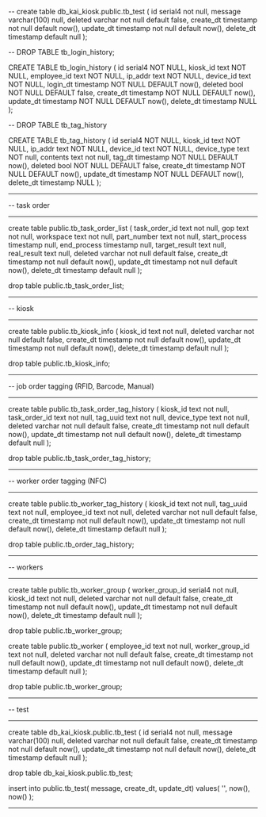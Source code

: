 




--
create table db_kai_kiosk.public.tb_test ( 
	id serial4 not null, 
	message varchar(100) null, 
	deleted varchar not null default false,
	create_dt timestamp not null default now(),
	update_dt timestamp not null default now(),
	delete_dt timestamp default null
);

-- 
DROP TABLE tb_login_history;

CREATE TABLE tb_login_history (
	id serial4 NOT NULL,
	kiosk_id text NOT NULL,
	employee_id text NOT NULL,
	ip_addr text NOT NULL,
	device_id text NOT NULL,
	login_dt timestamp NOT NULL DEFAULT now(),
	deleted bool NOT NULL DEFAULT false,
	create_dt timestamp NOT NULL DEFAULT now(),
	update_dt timestamp NOT NULL DEFAULT now(),
	delete_dt timestamp NULL
);

--
DROP TABLE tb_tag_history

CREATE TABLE tb_tag_history (
	id serial4 NOT NULL,
	kiosk_id text NOT NULL,
	ip_addr text NOT NULL,
	device_id text NOT NULL,
	device_type text NOT null,
	contents text not null,
	tag_dt timestamp NOT NULL DEFAULT now(),
	deleted bool NOT NULL DEFAULT false,
	create_dt timestamp NOT NULL DEFAULT now(),
	update_dt timestamp NOT NULL DEFAULT now(),
	delete_dt timestamp NULL
);




-- -------------------------------------------------------------------------------------------
-- task order
-- -------------------------------------------------------------------------------------------

create table public.tb_task_order_list (
	task_order_id text not null,
	gop text not null,
	workspace text not null,
	part_number text not null,
	start_process timestamp null,
	end_process timestamp null,
	target_result text null,
	real_result text null,
	deleted varchar not null default false,
	create_dt timestamp not null default now(),
	update_dt timestamp not null default now(),
	delete_dt timestamp default null
);

drop table public.tb_task_order_list;
-- -------------------------------------------------------------------------------------------
-- kiosk
-- -------------------------------------------------------------------------------------------

create table public.tb_kiosk_info (
	kiosk_id text not null,	
	deleted varchar not null default false,
	create_dt timestamp not null default now(),
	update_dt timestamp not null default now(),
	delete_dt timestamp default null
);

drop table public.tb_kiosk_info;
-- -------------------------------------------------------------------------------------------
-- job order tagging (RFID, Barcode, Manual)
-- -------------------------------------------------------------------------------------------

create table public.tb_task_order_tag_history (
	kiosk_id text not null,
	task_order_id text not null,
	tag_uuid text not null,
	device_type text not null,
	deleted varchar not null default false,
	create_dt timestamp not null default now(),
	update_dt timestamp not null default now(),
	delete_dt timestamp default null
);

drop table public.tb_task_order_tag_history;
-- -------------------------------------------------------------------------------------------
-- worker order tagging (NFC)
-- -------------------------------------------------------------------------------------------

create table public.tb_worker_tag_history (
   kiosk_id text not null,
	tag_uuid text not null,
	employee_id text not null,
	deleted varchar not null default false,
	create_dt timestamp not null default now(),
	update_dt timestamp not null default now(),
	delete_dt timestamp default null
);

drop table public.tb_order_tag_history;
-- -------------------------------------------------------------------------------------------
-- workers
-- -------------------------------------------------------------------------------------------

create table public.tb_worker_group (
	worker_group_id serial4 not null,
	kiosk_id text not null,
	deleted varchar not null default false,
	create_dt timestamp not null default now(),
	update_dt timestamp not null default now(),
	delete_dt timestamp default null
);

drop table public.tb_worker_group;

create table public.tb_worker (
	employee_id text not null,
	worker_group_id text not null,
	deleted varchar not null default false,
	create_dt timestamp not null default now(),
	update_dt timestamp not null default now(),
	delete_dt timestamp default null
);

drop table public.tb_worker_group;
-- -------------------------------------------------------------------------------------------
-- test
-- -------------------------------------------------------------------------------------------

create table db_kai_kiosk.public.tb_test ( 
	id serial4 not null, 
	message varchar(100) null, 
	deleted varchar not null default false,
	create_dt timestamp not null default now(),
	update_dt timestamp not null default now(),
	delete_dt timestamp default null
);

drop table db_kai_kiosk.public.tb_test;

insert
	into
	public.tb_test(
message,
	create_dt,
	update_dt)
values(
'',
now(),
now()
);
-- -------------------------------------------------------------------------------------------
